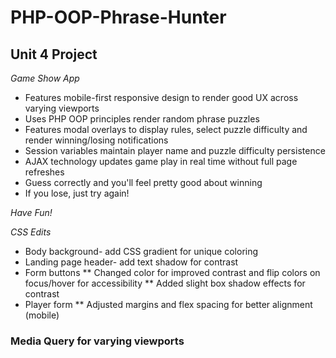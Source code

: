 # PHP-OOP-Phrase-Hunter

## Unit 4 Project

_Game Show App_

* Features mobile-first responsive design to render good UX across varying viewports
* Uses PHP OOP principles render random phrase puzzles
* Features modal overlays to display rules, select puzzle difficulty and render winning/losing notifications
* Session variables maintain player name and puzzle difficulty persistence
* AJAX technology updates game play in real time without full page refreshes
* Guess correctly and you'll feel pretty good about winning
* If you lose, just try again!

_Have Fun!_

_CSS Edits_

* Body background- add CSS gradient for unique coloring
* Landing page header- add text shadow for contrast
* Form buttons
** Changed color for improved contrast and flip colors on focus/hover for accessibility
** Added slight box shadow effects for contrast
* Player form
** Adjusted margins and flex spacing for better alignment (mobile)

### Media Query for varying viewports
